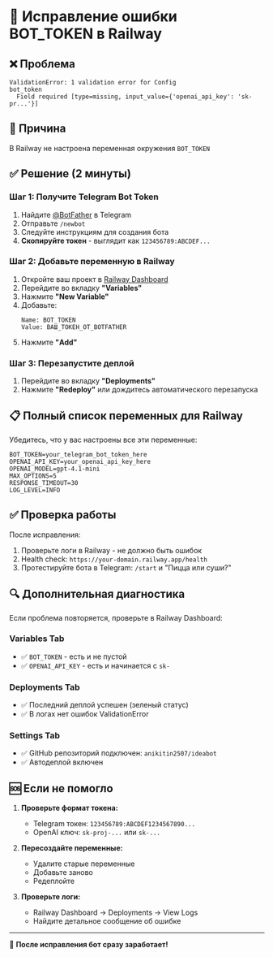 # 🔧 Исправление ошибки BOT_TOKEN в Railway

## ❌ Проблема
```
ValidationError: 1 validation error for Config
bot_token
  Field required [type=missing, input_value={'openai_api_key': 'sk-pr...'}]
```

## 🚨 Причина
В Railway не настроена переменная окружения `BOT_TOKEN`

## ✅ Решение (2 минуты)

### Шаг 1: Получите Telegram Bot Token
1. Найдите [@BotFather](https://t.me/botfather) в Telegram
2. Отправьте `/newbot`
3. Следуйте инструкциям для создания бота
4. **Скопируйте токен** - выглядит как `123456789:ABCDEF...`

### Шаг 2: Добавьте переменную в Railway
1. Откройте ваш проект в [Railway Dashboard](https://railway.app/dashboard)
2. Перейдите во вкладку **"Variables"**
3. Нажмите **"New Variable"**
4. Добавьте:
   ```
   Name: BOT_TOKEN
   Value: ВАШ_ТОКЕН_ОТ_BOTFATHER
   ```
5. Нажмите **"Add"**

### Шаг 3: Перезапустите деплой
1. Перейдите во вкладку **"Deployments"**
2. Нажмите **"Redeploy"** или дождитесь автоматического перезапуска

## 📋 Полный список переменных для Railway

Убедитесь, что у вас настроены все эти переменные:

```
BOT_TOKEN=your_telegram_bot_token_here
OPENAI_API_KEY=your_openai_api_key_here
OPENAI_MODEL=gpt-4.1-mini
MAX_OPTIONS=5
RESPONSE_TIMEOUT=30
LOG_LEVEL=INFO
```

## ✅ Проверка работы

После исправления:
1. Проверьте логи в Railway - не должно быть ошибок
2. Health check: `https://your-domain.railway.app/health`
3. Протестируйте бота в Telegram: `/start` и "Пицца или суши?"

## 🔍 Дополнительная диагностика

Если проблема повторяется, проверьте в Railway Dashboard:

### Variables Tab
- ✅ `BOT_TOKEN` - есть и не пустой
- ✅ `OPENAI_API_KEY` - есть и начинается с `sk-`

### Deployments Tab
- ✅ Последний деплой успешен (зеленый статус)
- ✅ В логах нет ошибок ValidationError

### Settings Tab
- ✅ GitHub репозиторий подключен: `anikitin2507/ideabot`
- ✅ Автодеплой включен

## 🆘 Если не помогло

1. **Проверьте формат токена:**
   - Telegram токен: `123456789:ABCDEF1234567890...`
   - OpenAI ключ: `sk-proj-...` или `sk-...`

2. **Пересоздайте переменные:**
   - Удалите старые переменные
   - Добавьте заново
   - Редеплойте

3. **Проверьте логи:**
   - Railway Dashboard → Deployments → View Logs
   - Найдите детальное сообщение об ошибке

---

🎯 **После исправления бот сразу заработает!** 